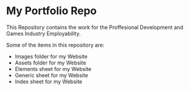 # My Portfolio Repo
This Repository contains the work for the Proffesional Development and Games Industry Employability.

Some of the items in this repository are:
* Images folder for my Website
* Assets folder for my Website
* Elements sheet for my Website
* Generic sheet for my Website
* Index sheet for my Website

 
